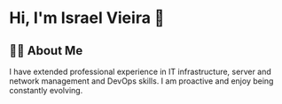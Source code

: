 #  Hi,  I'm Israel Vieira 👋

## 🐧🐧 About Me

I have extended professional experience in IT infrastructure, server and network management and DevOps skills. I am proactive and enjoy being constantly evolving.
